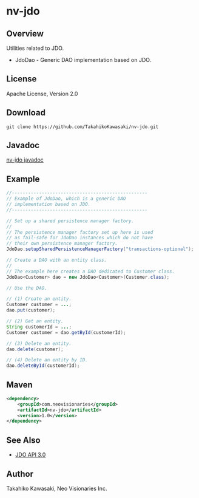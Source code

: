 nv-jdo
======

Overview
--------

Utilities related to JDO.

* JdoDao - Generic DAO implementation based on JDO.


License
-------

Apache License, Version 2.0


Download
--------

    git clone https://github.com/TakahikoKawasaki/nv-jdo.git


Javadoc
-------

[nv-jdo javadoc](http://TakahikoKawasaki.github.com/nv-jdo/)


Example
-------

```java
//--------------------------------------------------
// Example of JdoDao, which is a generic DAO
// implementation based on JDO.
//--------------------------------------------------

// Set up a shared persistence manager factory.
//
// The persistence manager factory set up here is used
// as fail-safe for JdoDao instances which do not have
// their own persistence manager factory.
JdoDao.setupSharedPersistenceManagerFactory("transactions-optional");

// Create a DAO with an entity class.
//
// The example here creates a DAO dedicated to Customer class.
JdoDao<Customer> dao = new JdoDao<Customer>(Customer.class);

// Use the DAO.

// (1) Create an entity.
Customer customer = ...;
dao.put(customer);

// (2) Get an entity.
String customerId = ...;
Customer customer = dao.getById(customerId);

// (3) Delete an entity.
dao.delete(customer);

// (4) Delete an entity by ID.
dao.deleteById(customerId);
```


Maven
-----

```xml
<dependency>
    <groupId>com.neovisionaries</groupId>
    <artifactId>nv-jdo</artifactId>
    <version>1.0</version>
</dependency>
```


See Also
--------

* [JDO API 3.0](http://db.apache.org/jdo/api30/apidocs/index.html)


Author
------

Takahiko Kawasaki, Neo Visionaries Inc.
